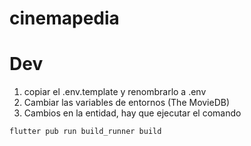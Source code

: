 # cinemapedia

# Dev

1. copiar el .env.template y renombrarlo a .env
2. Cambiar las variables de entornos (The MovieDB)
3. Cambios en la entidad, hay que ejecutar el comando
```
flutter pub run build_runner build
```